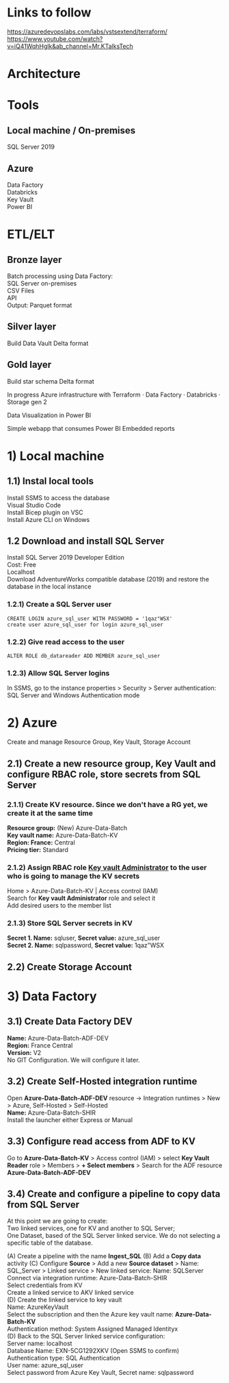 # Links to follow
https://azuredevopslabs.com/labs/vstsextend/terraform/     
https://www.youtube.com/watch?v=iQ41WqhHglk&ab_channel=Mr.KTalksTech

# Architecture

# Tools
## Local machine / On-premises
SQL Server 2019     

## Azure
Data Factory     
Databricks     
Key Vault     
Power BI

# ETL/ELT
## Bronze layer
Batch processing using Data Factory:     
SQL Server on-premises     
CSV Files     
API     
Output: Parquet format     

## Silver layer
Build Data Vault
Delta format

## Gold layer
Build star schema
Delta format

In progress
Azure infrastructure with Terraform
·        Data Factory
·        Databricks
·        Storage gen 2

Data Visualization in Power BI

Simple webapp that consumes Power BI Embedded reports

 

# 1) Local machine

## 1.1) Instal local tools
Install SSMS to access the database     
Visual Studio Code     
Install Bicep plugin on VSC     
Install Azure CLI on Windows     

## 1.2 Download and install SQL Server
Install SQL Server 2019 Developer Edition     
     Cost: Free     
     Localhost     
Download AdventureWorks compatible database (2019) and restore the database in the local instance    

### 1.2.1) Create a SQL Server user

```
CREATE LOGIN azure_sql_user WITH PASSWORD = '1qaz"WSX'
create user azure_sql_user for login azure_sql_user
```

### 1.2.2) Give read access to the user

```
ALTER ROLE db_datareader ADD MEMBER azure_sql_user
```

### 1.2.3) Allow SQL Server logins

In SSMS, go to the instance properties > Security > Server authentication: SQL Server and Windows Authentication mode

# 2) Azure
Create and manage Resource Group, Key Vault, Storage Account

## 2.1) Create a new resource group, Key Vault and configure RBAC role, store secrets from SQL Server     
     
### 2.1.1) Create KV resource. Since we don't have a RG yet, we create it at the same time     
**Resource group:** (New) Azure-Data-Batch     
**Key vault name:** Azure-Data-Batch-KV    
**Region: France:** Central     
**Pricing tier:** Standard     
     
### 2.1.2) Assign RBAC role <u>Key vault Administrator</u> to the user who is going to manage the KV secrets     
Home > Azure-Data-Batch-KV | Access control (IAM)     
Search for **Key vault Administrator** role and select it     
Add desired users to the member list     

### 2.1.3) Store SQL Server secrets in KV
     
**Secret 1. Name:** sqluser, **Secret value:** azure_sql_user     
**Secret 2. Name:** sqlpassword, **Secret value:** 1qaz"WSX     

## 2.2) Create Storage Account

# 3) Data Factory

## 3.1) Create Data Factory DEV
**Name:** Azure-Data-Batch-ADF-DEV     
**Region:** France Central     
**Version:** V2     
No GIT Configuration. We will configure it later.

## 3.2) Create Self-Hosted integration runtime

Open **Azure-Data-Batch-ADF-DEV** resource -> Integration runtimes > New > Azure, Self-Hosted > Self-Hosted     
**Name:** Azure-Data-Batch-SHIR     
Install the launcher either Express or Manual

## 3.3) Configure read access from ADF to KV

Go to **Azure-Data-Batch-KV** > Access control (IAM) > select **Key Vault Reader** role > Members > **+ Select members** > Search for the ADF resource **Azure-Data-Batch-ADF-DEV**     

## 3.4) Create and configure a pipeline to copy data from SQL Server

At this point we are going to create:     
Two linked services, one for KV and another to SQL Server;     
One Dataset, based of the SQL Server linked service. We do not selecting a specific table of the database.     
     
(A) Create a pipeline with the name **Ingest_SQL**
(B) Add a **Copy data** activity
(C) Configure **Source** > Add a new **Source dataset** > Name: SQL_Server > Linked service > New linked service:
Name: SQLServer     
Connect via integration runtime: Azure-Data-Batch-SHIR     
Select credentials from KV     
Create a linked service to AKV linked service     
(D) Create the linked service to key vault     
Name: AzureKeyVault     
Select the subscription and then the Azure key vault name: **Azure-Data-Batch-KV**     
Authentication method: System Assigned Managed Identityx     
(D) Back to the SQL Server linked service configuration:     
Server name: localhost     
Database Name: EXN-5CG1292XKV (Open SSMS to confirm)     
Authentication type: SQL Authentication     
User name: azure_sql_user     
Select password from Azure Key Vault, Secret name: sqlpassword     
